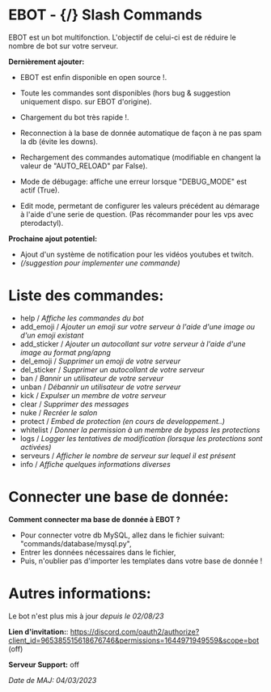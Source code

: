 # EBOT - {/} Slash Commands

EBOT est un bot multifonction. L'objectif de celui-ci est de réduire le nombre de bot sur votre serveur.

__Dernièrement ajouter:__
 - EBOT est enfin disponible en open source !.
 - Toute les commandes sont disponibles (hors bug & suggestion uniquement dispo. sur EBOT d'origine).

 - Chargement du bot très rapide !.
 - Reconnection à la base de donnée automatique de façon à ne pas spam la db (évite les downs).
 - Rechargement des commandes automatique (modifiable en changent la valeur de "AUTO_RELOAD" par False).
 - Mode de débugage: affiche une erreur lorsque "DEBUG_MODE" est actif (True).
 - Edit mode, permetant de configurer les valeurs précédent au démarage à l'aide d'une serie de question. (Pas récommander pour les vps avec pterodactyl).

__Prochaine ajout potentiel:__
 - Ajout d'un système de notification pour les vidéos youtubes et twitch.
 - *(/suggestion pour implementer une commande)*

# Liste des commandes:

- help / *Affiche les commandes du bot*
- add_emoji / *Ajouter un emoji sur votre serveur à l'aide d'une image ou d'un emoji existant* 
- add_sticker / *Ajouter un autocollant sur votre serveur à l'aide d'une image au format png/apng*
- del_emoji / *Supprimer un emoji de votre serveur*
- del_sticker / *Supprimer un autocollant de votre serveur*
- ban / *Bannir un utilisateur de votre serveur*
- unban / *Débannir un utilisateur de votre serveur*
- kick / *Expulser un membre de votre serveur*
- clear / *Supprimer des messages*
- nuke / *Recréer le salon*
- protect / *Embed de protection (en cours de developpement..)*
- whitelist / *Donner la permission à un membre de bypass les protections*
- logs / *Logger les tentatives de modification (lorsque les protections sont activées)*
- serveurs / *Afficher le nombre de serveur sur lequel il est présent*
- info / *Affiche quelques informations diverses*

# Connecter une base de donnée:

__Comment connecter ma base de donnée à EBOT ?__
 - Pour connecter votre db MySQL, allez dans le fichier suivant: "commands/database/mysql.py",
 - Entrer les données nécessaires dans le fichier,
 - Puis, n'oublier pas d'importer les templates dans votre base de donnée !

# Autres informations:

Le bot n'est plus mis à jour *depuis le 02/08/23*

__Lien d'invitation:__: https://discord.com/oauth2/authorize?client_id=965385515618676746&permissions=1644971949559&scope=bot (off)

__Serveur Support:__ off

*Date de MAJ: 04/03/2023*
